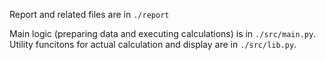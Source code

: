 Report and related files are in `./report`

Main logic (preparing data and executing calculations) is in `./src/main.py`. Utility funcitons for actual calculation and display are in `./src/lib.py`.
